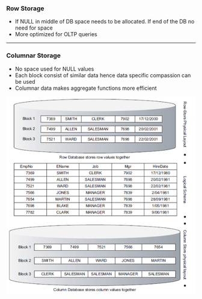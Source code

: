 ### Row Storage

* If NULL in middle of DB space needs to be allocated. If end of the DB no need for space
* More optimized for OLTP queries

---

### Columnar Storage

* No space used for NULL values
* Each block consist of similar data hence data specific compassion can be used
* Columnar data makes aggregate functions more efficient

![Row vs Column Store|350](../../Data%20Analytics/Data%20Analytics%20Concepts/images/row_and_column_store.png)
